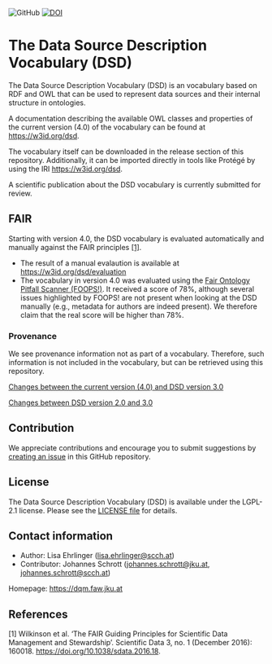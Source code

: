 

![GitHub](https://img.shields.io/github/license/FAW-JKU/dsd-vocabulary)
[![DOI](https://zenodo.org/badge/611169266.svg)](https://zenodo.org/badge/latestdoi/611169266)



# The Data Source Description Vocabulary (DSD)

The Data Source Description Vocabulary (DSD) is an vocabulary based on RDF and OWL that can be used to represent data sources and their internal structure in ontologies.

A documentation describing the available OWL classes and properties of the current version (4.0) of the vocabulary can be found at <https://w3id.org/dsd>.

The vocabulary itself can be downloaded in the release section of this repository. Additionally, it can be imported directly in tools like Protégé by using the IRI <https://w3id.org/dsd>.

A scientific publication about the DSD vocabulary is currently submitted for review.

## FAIR

Starting with version 4.0, the DSD vocabulary is evaluated automatically and manually against the FAIR principles [[1]](#1).

- The result of a manual evalaution is available at <https://w3id.org/dsd/evaluation>
- The vocabulary in version 4.0 was evaluated using the [Fair Ontology Pitfall Scanner (FOOPS!)](https://w3id.org/foops). It received a score of 78%, although several issues highlighted by FOOPS! are not present when looking at the DSD manually (e.g., metadata for authors are indeed present). We therefore claim that the real score will be higher than 78%.

### Provenance

We see provenance information not as part of a vocabulary. Therefore, such information is not included in the vocabulary, but can be retrieved using this repository.

[Changes between the current version (4.0) and DSD version 3.0](https://github.com/FAW-JKU/dsd-vocabulary/compare/3.0...4.0)

[Changes between DSD version 2.0 and 3.0](https://github.com/FAW-JKU/dsd-vocabulary/compare/2.0...3.0)

## Contribution

We appreciate contributions and encourage you to submit suggestions by [creating an issue](https://github.com/FAW-JKU/dsd-vocabulary/issues) in this GitHub repository.

## License

The Data Source Description Vocabulary (DSD) is available under the LGPL-2.1 license. Please see the [LICENSE file](https://github.com/FAW-JKU/dsd-vocabulary/blob/main/LICENSE) for details.

## Contact information

- Author: Lisa Ehrlinger (<lisa.ehrlinger@scch.at>)
- Contributor: Johannes Schrott (<johannes.schrott@jku.at>, <johannes.schrott@scch.at>)

Homepage: <https://dqm.faw.jku.at>

## References

<span id=1>[1]</span> Wilkinson et al. ‘The FAIR Guiding Principles for Scientific Data Management and Stewardship’. Scientific Data 3, no. 1 (December 2016): 160018. <https://doi.org/10.1038/sdata.2016.18>.
